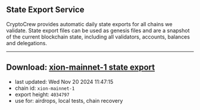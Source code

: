 ## State Export Service
CryptoCrew provides automatic daily state exports for all chains we validate. State export files can be used as genesis files and are a snapshot of the current blockchain state, including all validators, accounts, balances and delegations.

---
**Download: [xion-mainnet-1 state export](https://dl-eu2.ccvalidators.com/SERVICE/xion/xion-mainnet-1_export_4034797.json)**
---

- last updated: Wed Nov 20 2024 11:47:15
- chain id: `xion-mainnet-1`
- export height: `4034797`
- use for: airdrops, local tests, chain recovery
